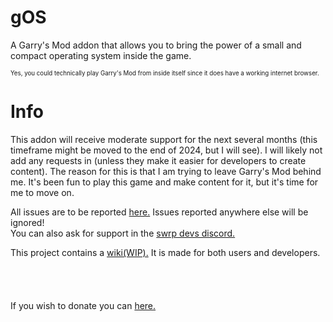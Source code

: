 # gOS
A Garry's Mod addon that allows you to bring the power of a small and compact operating system inside the game.

<sup><sub>Yes, you could technically play Garry's Mod from inside itself since it does have a working internet browser.</sub></sup>

# Info
This addon will receive moderate support for the next several months (this timeframe might be moved to the end of 2024, but I will see). I will likely not add any requests in (unless they make it easier for developers to create content). The reason for this is that I am trying to leave Garry's Mod behind me. It's been fun to play this game and make content for it, but it's time for me to move on.

All issues are to be reported [here.](https://github.com/niksacokica/gos/issues) Issues reported anywhere else will be ignored!<br>
You can also ask for support in the [swrp devs discord.](https://swrp.dev/)

This project contains a [wiki(WIP).]() It is made for both users and developers.
<br><br><br><br><br>
If you wish to donate you can [here.](https://paypal.me/niksacokica)
